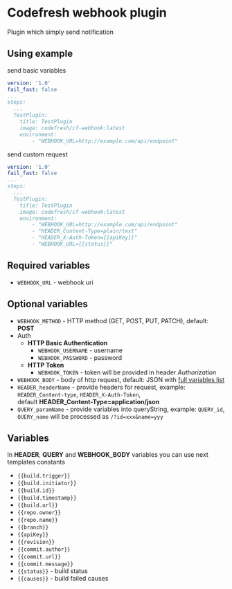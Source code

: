 # Codefresh webhook plugin

Plugin which simply send notification 

## Using example

send basic variables
```yaml
version: '1.0'
fail_fast: false
...
steps:
  ...
  TestPlugin:
    title: TestPlugin
    image: codefresh/cf-webhook:latest
    environment: 
        - "WEBHOOK_URL=http://example.com/api/endpoint"
```

send custom request
```yaml
version: '1.0'
fail_fast: false
...
steps:
  ...
  TestPlugin:
    title: TestPlugin
    image: codefresh/cf-webhook:latest
    environment: 
        - "WEBHOOK_URL=http://example.com/api/endpoint"
        - "HEADER_Content-Type=plain/text"
        - "HEADER_X-Auth-Token={{apiKey}}"
        - "WEBHOOK_URL={{status}}"
```

## Required variables

- `WEBHOOK_URL` - webhook uri

## Optional variables

- `WEBHOOK_METHOD` - HTTP method (GET, POST, PUT, PATCH), default: **POST**
- Auth
  - **HTTP Basic Authentication** 
    - `WEBHOOK_USERNAME` - username 
    - `WEBHOOK_PASSWORD` - password
  - **HTTP Token**
    - `WEBHOOK_TOKEN` - token will be provided in header *Authorization*
- `WEBHOOK_BODY` - body of http request, default: JSON with [full variables list](#variables)    
- `HEADER_headerName` - provide headers for request, example: `HEADER_Content-type`, `HEADER_X-Auth-Token`,   
default **HEADER_Content-Type=application/json**
- `QUERY_paramName` - provide variables into queryString, example: `QUERY_id`, `QUERY_name` will be processed as `/?id=xxx&name=yyy` 


## Variables
In **HEADER**, **QUERY** and **WEBHOOK_BODY** variables you can use next templates constants
- `{{build.trigger}}` 
- `{{build.initiator}}`  
- `{{build.id}}` 
- `{{build.timestamp}}`  
- `{{build.url}}` 
- `{{repo.owner}}`  
- `{{repo.name}}`  
- `{{branch}}` 
- `{{apiKey}}`
- `{{revision}}`  
- `{{commit.author}}` 
- `{{commit.url}}` 
- `{{commit.message}}`
- `{{status}}` - build status
- `{{causes}}` - build failed causes  
